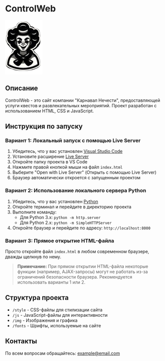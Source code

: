 # ControlWeb

![Логотип проекта](img/svg/logo.svg)

## Описание

ControlWeb - это сайт компании "Карнавал Нечести", предоставляющей услуги квестов и развлекательных мероприятий. Проект разработан с использованием HTML, CSS и JavaScript.

## Инструкция по запуску

### Вариант 1: Локальный запуск с помощью Live Server

1. Убедитесь, что у вас установлен [Visual Studio Code](https://code.visualstudio.com/)
2. Установите расширение [Live Server](https://marketplace.visualstudio.com/items?itemName=ritwickdey.LiveServer)
3. Откройте папку проекта в VS Code
4. Нажмите правой кнопкой мыши на файл `index.html`
5. Выберите "Open with Live Server" (Открыть с помощью Live Server)
6. Браузер автоматически откроется с запущенным проектом

### Вариант 2: Использование локального сервера Python

1. Убедитесь, что у вас установлен [Python](https://www.python.org/downloads/)
2. Откройте терминал и перейдите в директорию проекта
3. Выполните команду:
   - Для Python 3.x: `python -m http.server`
   - Для Python 2.x: `python -m SimpleHTTPServer`
4. Откройте браузер и перейдите по адресу: `http://localhost:8000`

### Вариант 3: Прямое открытие HTML-файла

Просто откройте файл `index.html` в любом современном браузере, дважды щелкнув по нему.

> **Примечание:** При прямом открытии HTML-файла некоторые функции (например, AJAX-запросы) могут не работать из-за ограничений безопасности браузера. Рекомендуется использовать варианты 1 или 2.

## Структура проекта

- `/style` - CSS-файлы для стилизации сайта
- `/js` - JavaScript-файлы для интерактивности
- `/img` - Изображения и графика
- `/fonts` - Шрифты, используемые на сайте

## Контакты

По всем вопросам обращайтесь: [example@email.com](mailto:example@email.com)
